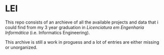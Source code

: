 # LEI

This repo consists of an archieve of all the available projects and data that i could find from my 3 year graduation in *Licenciatura em Engenharia Informática* (i.e. Informatics Engineering).

This archive is still a work in proguess and a lot of entries are either missing or unorganized.